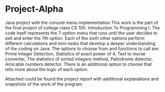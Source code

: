 # Project-Alpha
Java project with the console menu implementation
This work is the part of the final project of college class CS 105: Introduction To Programming I. The code itself represents the 7-option menu that runs until the user decides to exit and enter the 7th option. Each of the sixth other options perform different calculations and mini-tasks that develop a deeper understanding of the coding on Java. The options to choose from and functions to call are: Prime Integer Detection, Statistics of exact power of 4, Text to morse converter, The statistics of sorted integers method, Palindrome detector, Amicable numbers detector. There is an additional option to choose that tells more about the logic of each option. 

Attached could be found the project report with additional explanations and snapshots of the work of the program.   
